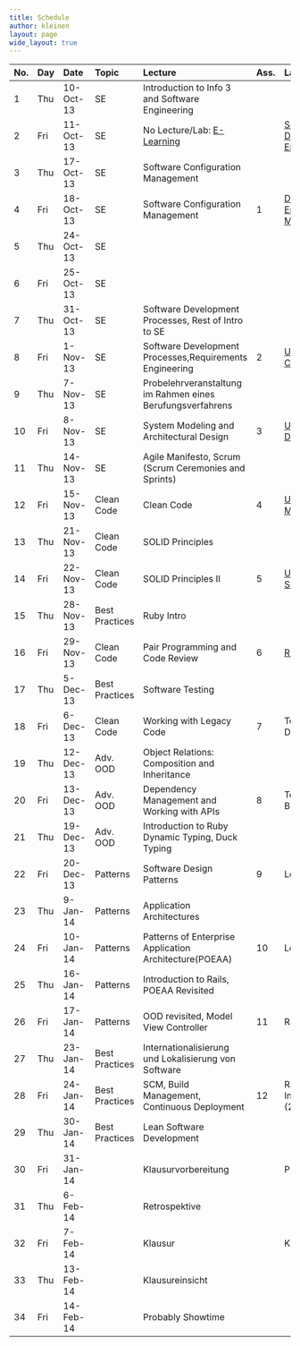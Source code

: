 ```yaml
---
title: Schedule
author: kleinen
layout: page
wide_layout: true
---
```

|No.|Day|Date|Topic|Lecture|Ass.|Lab (Friday)|
|:------|:------|:------|:------|:------|:------|:------|
| 1|Thu|10-Oct-13|SE            |Introduction to Info 3 and Software Engineering|||
| 2|Fri|11-Oct-13|SE            |No Lecture/Lab: [E-Learning](../labs/lab-00.html)||[Setup your Development Environment](../labs/lab-00.html)|
| 3|Thu|17-Oct-13|SE            |Software Configuration Management|||
| 4|Fri|18-Oct-13|SE            |Software Configuration Management|1|[Development Environment & GIT, Markdown](../labs/lab-01.html)|
| 5|Thu|24-Oct-13|SE            ||||
| 6|Fri|25-Oct-13|SE            ||||
| 7|Thu|31-Oct-13|SE            |Software Development Processes, Rest of Intro to SE|||
| 8|Fri|1-Nov-13 |SE            |Software Development Processes,Requirements Engineering                               |2|[UML Part I: Use Cases](../labs/lab-02.html)|
| 9|Thu|7-Nov-13 |SE            |Probelehrveranstaltung im Rahmen eines Berufungsverfahrens|||
|10|Fri|8-Nov-13 |SE             |System Modeling and Architectural Design |3|[UML Part II: Class Diagrams](../labs/lab-03.html)|
|11|Thu|14-Nov-13|SE             |Agile Manifesto, Scrum (Scrum Ceremonies and Sprints)   |||
|12|Fri|15-Nov-13|Clean Code     |Clean Code                                            |4|[UML Part III: State Machine Diagrams](../labs/lab-04.html)|
|13|Thu|21-Nov-13|Clean Code    |SOLID Principles|||
|14|Fri|22-Nov-13|Clean Code    |SOLID Principles II                                     |5|[UML Part IV: Sequence Diagrams](../labs/lab-05.html)|
|15|Thu|28-Nov-13|Best Practices|Ruby Intro|||
|16|Fri|29-Nov-13|Clean Code    |Pair Programming and Code Review|6|[Ruby Exercise](../labs/lab-06.html)|
|17|Thu| 5-Dec-13|Best Practices|Software Testing|||
|18|Fri| 6-Dec-13|Clean Code    |Working with Legacy Code                                |7|Testing 1: Test Driven Design|
|19|Thu|12-Dec-13|Adv. OOD       |Object Relations: Composition and Inheritance          |||
|20|Fri|13-Dec-13|Adv. OOD      |Dependency Management and Working with APIs             |8|Testing 2: Black-/Whiteboxtests|
|21|Thu|19-Dec-13|Adv. OOD      |Introduction to Ruby Dynamic Typing, Duck Typing        |||
|22|Fri|20-Dec-13|Patterns      |Software Design Patterns                                |9|Legacy Code Kata I|
|23|Thu| 9-Jan-14|Patterns      |Application Architectures                               |||
|24|Fri|10-Jan-14|Patterns      |Patterns of Enterprise Application Architecture(POEAA)  |10|Legacy Code Kata II|
|25|Thu|16-Jan-14|Patterns      |Introduction to Rails, POEAA Revisited                  |||
|26|Fri|17-Jan-14|Patterns      |OOD revisited, Model View Controller                    |11|Rails Start|
|27|Thu|23-Jan-14|Best Practices|Internationalisierung und Lokalisierung von Software    |||
|28|Fri|24-Jan-14|Best Practices|SCM, Build Management, Continuous Deployment            |12|Rails Feature & Internationalisation (2weeks)|
|29|Thu|30-Jan-14|Best Practices|Lean Software Development                               |||
|30|Fri|31-Jan-14||Klausurvorbereitung||Probeklausur|
|31|Thu| 6-Feb-14||Retrospektive|||
|32|Fri| 7-Feb-14||Klausur||Klausur|
|33|Thu|13-Feb-14||Klausureinsicht|||
|34|Fri|14-Feb-14||Probably Showtime|||




